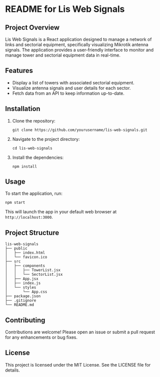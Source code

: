 # README for Lis Web Signals

## Project Overview

Lis Web Signals is a React application designed to manage a network of links and sectorial equipment, specifically visualizing Mikrotik antenna signals. The application provides a user-friendly interface to monitor and manage tower and sectorial equipment data in real-time.

## Features

- Display a list of towers with associated sectorial equipment.
- Visualize antenna signals and user details for each sector.
- Fetch data from an API to keep information up-to-date.

## Installation

1. Clone the repository:
   ```
   git clone https://github.com/yourusername/lis-web-signals.git
   ```
2. Navigate to the project directory:
   ```
   cd lis-web-signals
   ```
3. Install the dependencies:
   ```
   npm install
   ```

## Usage

To start the application, run:

```
npm start
```

This will launch the app in your default web browser at `http://localhost:3000`.

## Project Structure

```
lis-web-signals
├── public
│   ├── index.html
│   └── favicon.ico
├── src
│   ├── components
│   │   ├── TowerList.jsx
│   │   └── SectorList.jsx
│   ├── App.jsx
│   ├── index.js
│   └── styles
│       └── App.css
├── package.json
├── .gitignore
└── README.md
```

## Contributing

Contributions are welcome! Please open an issue or submit a pull request for any enhancements or bug fixes.

## License

This project is licensed under the MIT License. See the LICENSE file for details.
